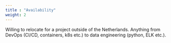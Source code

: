 ```yaml
---
title : "Availability"
weight: 2
---
```


Willing to relocate for a project outside of the Netherlands.
Anything from DevOps (CI/CD, containers, k8s etc.)
to data engineering (python, ELK etc.).

